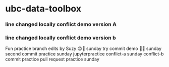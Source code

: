 # ubc-data-toolbox
### line changed locally conflict demo version A
### line changed locally conflict demo version b 
Fun practice branch edits by Suzy 😊🌺
sunday try commit demo 🌺🌺
sunday second commit practice 
sunday jupyterpractice conflict-a
sunday conflict-b commit practice
pull request practice sunday